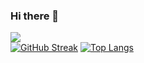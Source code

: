
### Hi there 👋
![](https://komarev.com/ghpvc/?username=owaisansarii)<br>
[![GitHub Streak](http://github-readme-streak-stats.herokuapp.com?user=owaisansarii&theme=highcontrast)](https://git.io/streak-stats)
[![Top Langs](https://github-readme-stats.vercel.app/api/top-langs/?username=owaisansarii&layout=compact)](https://github.com/owaisansarii/github-readme-stats)
<!--
**owaisansarii/owaisansarii** is a ✨ _special_ ✨ repository because its `README.md` (this file) appears on your GitHub profile.
Here are some ideas to get you started:

- 🔭 I’m currently working on ...
- 🌱 I’m currently learning ...
- 👯 I’m looking to collaborate on ...
- 🤔 I’m looking for help with ...
- 💬 Ask me about ...
- 📫 How to reach me: ...
- 😄 Pronouns: ...
- ⚡ Fun fact: ...
-->
